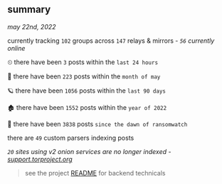 
## summary
_may 22nd, 2022_

currently tracking `102` groups across `147` relays & mirrors - _`56` currently online_

⏲ there have been `3` posts within the `last 24 hours`

🦈 there have been `223` posts within the `month of may`

🪐 there have been `1056` posts within the `last 90 days`

🏚 there have been `1552` posts within the `year of 2022`

🦕 there have been `3838` posts `since the dawn of ransomwatch`

there are `49` custom parsers indexing posts

_`20` sites using v2 onion services are no longer indexed - [support.torproject.org](https://support.torproject.org/onionservices/v2-deprecation/)_

> see the project [README](https://github.com/joshhighet/ransomwatch#ransomwatch--) for backend technicals
